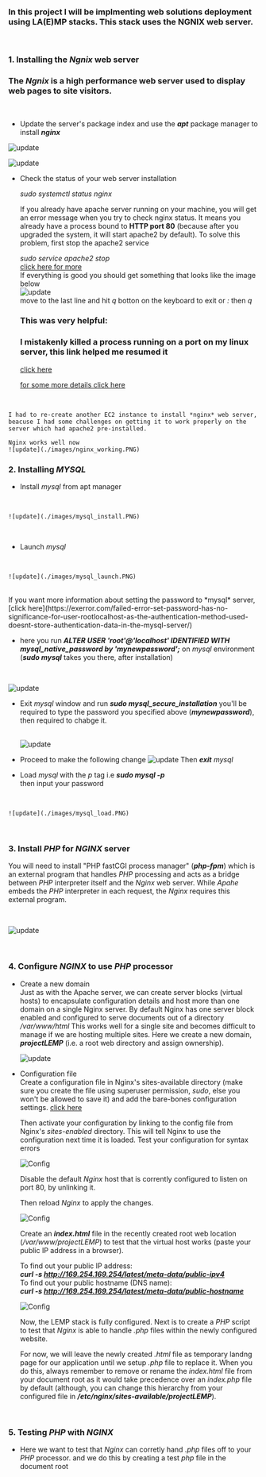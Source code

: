 ### In this project I will be implmenting web solutions deployment using LA(E)MP stacks. This stack uses the **NGNIX** web server.
<br>

### 1. Installing the *Ngnix* web server
### The ***Ngnix*** is a high performance web server used to display web pages to site visitors. 
<br>

- Update the server's package index and use the ***apt*** package manager to install ***nginx*** 

![update](./images/update.PNG)

![update](./images/ngnix.PNG)

- Check the status of your web server installation

    *sudo systemctl status nginx*

    If you already have apache server running on your machine, you will get an error message when you try to check nginx status. It means you already have a process bound to **HTTP port 80** (because after you upgraded the system, it will start apache2 by default). To solve this problem, first stop the apache2 service <br>

    *sudo service apache2 stop* 
    <br>
[click here for more](https://stackoverflow.com/questions/51525710/nginx-failed-to-start-a-high-performance-web-server-and-a-reverse-proxy-server) <br> If  everything is good you should get something that looks like the image below <br>
![update](./images/ngnix_fixed.PNG) <br>
move to the last line and hit *q* botton on the keyboard to exit or *:* then *q* 




    ### This was very helpful:
    ### I mistakenly killed a process running on a port on my linux server, this link helped me resumed it 
    [click here](https://ostechnix.com/suspend-process-resume-later-linux/)

    [for some more details click here](https://www.ibm.com/docs/en/aix/7.1?topic=processes-restarting-stopped-process)
<br>

    I had to re-create another EC2 instance to install *nginx* web server, beacuse I had some challenges on getting it to work properly on the server which had apache2 pre-installed.

    Nginx works well now
    ![update](./images/nginx_working.PNG)

### 2. Installing ***MYSQL***
- Install *mysql* from apt manager
<br>

    ![update](./images/mysql_install.PNG)

<br>

- Launch *mysql* 
<br>

    ![update](./images/mysql_launch.PNG)
<br>
If you want more information about setting the password to *mysql* server, [click here](https://exerror.com/failed-error-set-password-has-no-significance-for-user-rootlocalhost-as-the-authentication-method-used-doesnt-store-authentication-data-in-the-mysql-server/)

- here you run ***ALTER USER 'root'@'localhost' IDENTIFIED WITH mysql_native_password by 'mynewpassword';*** on *mysql* environment (***sudo mysql*** takes you there, after installation) 
<br>

![update](./images/mysql_passwd.PNG)

- Exit *mysql* window and run ***sudo mysql_secure_installation*** you'll be required to type the password you specified above (***mynewpassword***), then required to chabge it.

    <br>![update](./images/password_1.PNG)


- Proceed to make the following change
![update](./images/password_2.PNG)
Then ***exit*** *mysql*

- Load *mysql* with the *p* tag i.e ***sudo mysql -p*** <br>
then input your password
<br>

    ![update](./images/mysql_load.PNG)

<br>

### 3. Install *PHP* for *NGINX* server
You will need to install "PHP fastCGI process manager" (***php-fpm***) which is an external program that handles *PHP* processing and acts as a bridge between *PHP* interpreter itself and the *Nginx* web server. While *Apahe* embeds the *PHP* interpreter in each request, the *Nginx* requires this external program. 

<br>

![update](./images/install_php.PNG)

<br>

### 4. Configure *NGINX* to use *PHP* processor
- Create a new domain <br>
Just as with the Apache server, we can create server blocks (virtual hosts) to encapsulate configuration details and host more than one domain on a single Nginx server. By default Nginx has one server block enabled and configured to serve documents out of a directory */var/www/html* This works well for a single site and becomes difficult to manage if we are hosting multiple sites. Here we create a new domain, ***projectLEMP*** (i.e. a root web directory and assign ownership).<br>

    ![update](./images/rootweb.PNG)

- Configuration file <br>
    Create a configuration file in Nginx's sites-available directory (make sure you create the file using superuser permission, *sudo*, else you won't be allowed to save it) and add the bare-bones configuration settings. [click here](https://www.darey.io/docs/step-4-configuring-nginx-to-use-php-processor/) <br>

    Then activate your configuration by linking to the config file from Nginx's *sites-enabled* directory. This will tell Nginx to use the configuration next time it is loaded. Test your configuration for syntax errors 
    <br>

    ![Config](./images/nginx_config.PNG)
    
    Disable the default *Nginx* host that is corrently configured to listen on port 80, by unlinking it.

    Then reload *Nginx* to apply the changes. <br>

    ![Config](./images/reload.PNG)

    Create an ***index.html*** file in the recently created root web location (*/var/www/projectLEMP*) to test that the virtual host works (paste your public IP address in a browser).<br>

    To find out your public IP address: <br>
    ***curl -s http://169.254.169.254/latest/meta-data/public-ipv4***
    <br>
    To find out your public hostname (DNS name): <br>
    ***curl -s http://169.254.169.254/latest/meta-data/public-hostname*** <br>

    ![Config](./images/ip.PNG)

    Now, the LEMP stack is fully configured. Next is to create a *PHP* script to test that *Nginx* is able to handle *.php* files within the newly configured website.

    For now, we will leave the newly created *.html* file as temporary landng page for our application until we setup *.php* file to replace it. When you do this, always remember to remove or rename the *index.html* file from your document root as it would take precedence over an *index.php* file by default (although, you can change this hierarchy from your configured file in  ***/etc/nginx/sites-available/projectLEMP***). 
    
    <br>


### 5. Testing *PHP* with *NGINX*
-   Here we want to test that *Nginx* can corretly hand *.php* files off to your *PHP* processor. and we do this by creating a test *php* file in the document root 










     
    












 




